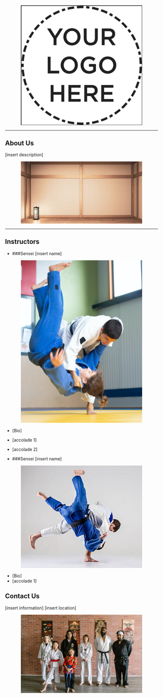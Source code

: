 <p align="center">
<img width="400" src="./Assets/logo.png">
</p>

---
## About Us
[insert description]

<p align="center">
<img width="400" src="./Assets/dojo.png">
</p>


--- 
## Instructors

* ###Sensei [insert name]

<p align="center">
<img width="400" src="./Assets/sensei1.png">
</p>

  * [Bio]
  * [accolade 1]
  * [accolade 2]
  
* ###Sensei [insert name]

<p align="center">
<img width="400" src="./Assets/sensei2.png">
</p>

  * [Bio]
  * [accolade 1]

## Contact Us
[insert information]
[insert location]

<p align="center">
<img width="400" src="./Assets/team.png">
</p>
